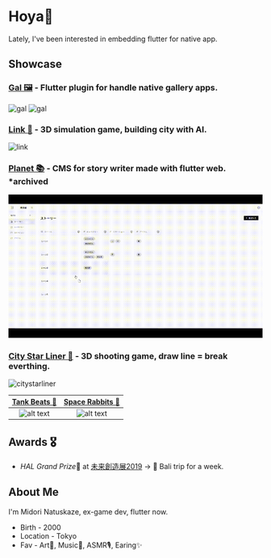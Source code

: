 # Hoya👋

Lately, I've been interested in embedding flutter for native app.

<!--![GitHub Stats Card](https://github-readme-stats.vercel.app/api?username=natsuk4ze&count_private=true)-->

## Showcase

### [Gal 🖼](https://pub.dev/packages/gal) - Flutter plugin for handle native gallery apps.

 <img src="https://github.com/natsuk4ze/gal/raw/main/readme_assets/ios.gif" alt="gal" height="340"/> <img src="https://github.com/natsuk4ze/gal/raw/main/readme_assets/android.gif" alt="gal" height="340"/> 
 
### [Link 🏢](https://github.com/natsuk4ze/link) - 3D simulation game, building city with AI.

 <img src="https://github.com/natsuk4ze/link/blob/master/readme_assets/example.gif" alt="link" width="600"/>
 
### [Planet 📚](https://planet-1424d.web.app) -  CMS for story writer made with flutter web. *archived

 <img src="assets/planet.gif" alt="planet" width="600"/>
 
### [City Star Liner 🌌](https://github.com/natsuk4ze/city-star-liner) - 3D shooting game, draw line = break everthing.

 <img src="https://github.com/natsuk4ze/city-star-liner/blob/master/readme-assets/showcase.gif" alt="citystarliner" width="600"/>
 
 |[Tank Beats 🎵](https://github.com/natsuk4ze/tank-beats) | [Space Rabbits 🐰](https://github.com/natsuk4ze/space-rabbits) |
|:-:|:-:|
| ![alt text](https://github.com/natsuk4ze/tank-beats/blob/master/readme-assets/example.gif) | ![alt text](https://github.com/natsuk4ze/space-rabbits/blob/master/readme-assets/showcase.gif) |


## Awards 🎖

* *HAL Grand Prize*🏅 at [未来創造展2019](https://www.hal.ac.jp/tokyo/campuslife/ms2019)
-> 🎁 Bali trip for a week.

## About Me

I'm Midori Natuskaze, ex-game dev, flutter now.

* Birth - 2000
* Location - Tokyo
* Fav - Art🎨, Music🎵, ASMR🎙, Earing✨




